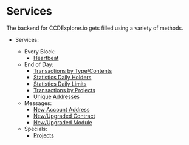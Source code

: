 # Services
The backend for CCDExplorer.io gets filled using a variety of methods. 

- Services:
    
    - Every Block:
        - [Heartbeat](every_block/heartbeat.md)
    - End of Day:
        - [Transactions by Type/Contents](end_of_day/transactions_by_type_contents.md)
        - [Statistics Daily Holders](end_of_day/statistics_daily_holders.md)
        - [Statistics Daily Limits](end_of_day/statistics_daily_limits.md)
        - [Transactions by Projects](end_of_day/transactions_by_projects.md)
        - [Unique Addresses](end_of_day/statistics_unique_addresses.md)
    - Messages:
        - [New Account Address](messages/new_address.md)
        - [New/Upgraded Contract](messages/new_contract.md)
        - [New/Upgraded Module](messages/new_module.md)
    - Specials:
        - [Projects](projects.md)